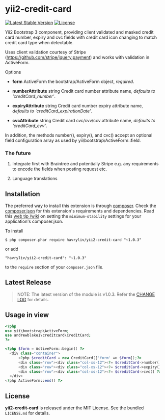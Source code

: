 yii2-credit-card
======================

[![Latest Stable Version](https://poser.pugx.org/andrewblake1/yii2-credit-card/v/stable)](https://packagist.org/packages/andrewblake1/yii2-credit-card)
[![License](https://poser.pugx.org/andrewblake1/yii2-credit-card/license)](https://packagist.org/packages/andrewblake1/yii2-credit-card)

Yii2 Bootstrap 3 component, providing client validated and masked credit card number, expiry and cvc fields with credit card icon changing to match credit card type when detectable.

Uses client validation courtesy of Stripe (https://github.com/stripe/jquery.payment) and works with validation in ActiveForm.

Options

- **form** ActiveForm the bootstrap/ActiveForm object, *required*.

- **numberAttribute** string Credit card number attribute name, *defaults to 'creditCard_number'*.

- **expiryAttribute** string Credit card number expiry attribute name, *defaults to 'creditCard_expirationDate'*.

- **cvcAttribute** string Credit card cvc/cvv/ccv  attribute name, *defaults to 'creditCard_cvv'*.

In addition, the methods number(), expiry(), and cvc() accept an optional field configuration array as used by yii\bootstrap\ActiveForm::field.

### The future

1. Integrate first with Braintree and potentially Stripe e.g. any requirements to encode the fields when posting request etc.

2. Language translations

## Installation

The preferred way to install this extension is through [composer](http://getcomposer.org/download/). Check the [composer.json](https://github.com/andrewblake1/yii2-credit-card/blob/master/composer.json) for this extension's requirements and dependencies. Read this [web tip /wiki](http://webtips.krajee.com/setting-composer-minimum-stability-application/) on setting the `minimum-stability` settings for your application's composer.json.

To install

```
$ php composer.phar require havryliv/yii2-credit-card "~1.0.3"
```

or add

```
"havryliv/yii2-credit-card": "~1.0.3"
```

to the `require` section of your `composer.json` file.

## Latest Release

> NOTE: The latest version of the module is v1.0.3. Refer the [CHANGE LOG](https://github.com/havryliv/yii2-credit-card/blob/master/CHANGE.md) for details.

## Usage in view

```php
<?php
use yii\bootstrap\ActiveForm;
use andrewblake1\creditcard\CreditCard;
?>

<?php $form = ActiveForm::begin() ?>
  <div class="container">
      <?php $creditCard = new CreditCard(['form' => $form]);?>
      <div class="row"><div class="col-xs-12"><?= $creditCard->number() ?></div></div>
      <div class="row"><div class="col-xs-12"><?= $creditCard->expiry() ?></div></div>
      <div class="row"><div class="col-xs-12"><?= $creditCard->cvc() ?></div></div>
  </div>
<?php ActiveForm::end() ?>
```
## License

**yii2-credit-card** is released under the MIT License. See the bundled `LICENSE.md` for details.
